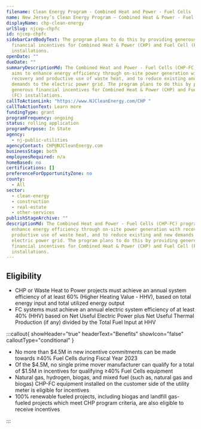 ```yaml
---
filename: Clean Energy Program - Combined Heat and Power - Fuel Cells
name: New Jersey’s Clean Energy Program – Combined Heat & Power - Fuel Cells
displayName: chp-clean-energy
urlSlug: njcep-chpfc
id: njcep-chpfc
sidebarCardBodyText: The program plans to do this by providing generous
  financial incentives for Combined Heat & Power (CHP) and Fuel Cell (FC)
  installations.
openDate: ""
dueDate: ""
summaryDescriptionMd: The Combined Heat and Power - Fuel Cells (CHP-FC) program
  aims to enhance energy efficiency through on-site power generation with
  recovery and productive use of waste heat, and to reduce existing and new
  demands to the electric power grid. The program plans to do this by providing
  generous financial incentives for Combined Heat & Power (CHP) and Fuel Cell
  (FC) installations.
callToActionLink: "https://www.NJCleanEnergy.com/CHP "
callToActionText: Learn more
fundingType: grant
programFrequency: ongoing
status: rolling application
programPurpose: In State
agency:
  - nj-public-utilities
agencyContact: CHP@NJCleanEnergy.com
businessStage: both
employeesRequired: n/a
homeBased: no
certifications: []
preferenceForOpportunityZone: no
county:
  - All
sector:
  - clean-energy
  - construction
  - real-estate
  - other-services
publishStageArchive: ""
descriptionMd: The Combined Heat and Power - Fuel Cells (CHP-FC) program aims to
  enhance energy efficiency through on-site power generation with recovery and
  productive use of waste heat, and to reduce existing and new demands to the
  electric power grid. The program plans to do this by providing generous
  financial incentives for Combined Heat & Power (CHP) and Fuel Cell (FC)
  installations.
---
```

## Eligibility

* CHP or Waste Heat to Power projects must achieve an annual system efficiency of at least 60% (Higher Heating Value - HHV), based on total energy input and total utilized energy output
* FC systems must achieve an annual electric system efficiency of at least 40% (HHV) based on Net Useful Electric Power plus Net Useful Thermal Production (if any) divided by the Total Fuel Input at HHV

:::callout{ showHeader="true" headerText="Benefits" showIcon="false" calloutType="conditional" }

* No more than $4.5M in new incentive commitments can be made towards ≥40% Fuel Cells during Fiscal Year 2023
* Of the $4.5M, no single prime mover manufacturer can qualify for a total of $1.5M in incentives for qualifying ≥40% Fuel Cells equipment
* Natural gas, hydrogen, biogas, and mixed fuel (such as, natural gas and biogas) CHP-FC equipment installed on the customer side of the utility meter is eligible for incentives
* 100% renewable fueled projects, including biogas and landfill gas-fueled projects which meet CHP program criteria, are also eligible to receive incentives

:::